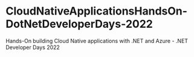 # CloudNativeApplicationsHandsOn-DotNetDeveloperDays-2022
Hands-On building Cloud Native applications with .NET and Azure - .NET Developer Days 2022
